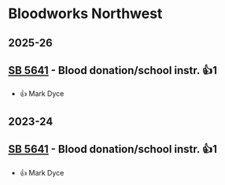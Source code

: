 # Bloodworks Northwest
## 2025-26

## [SB 5641](/bill/2025-26/sb/5641/) - Blood donation/school instr. 👍1  
* 👍 Mark Dyce

## 2023-24

## [SB 5641](/bill/2023-24/sb/5641/) - Blood donation/school instr. 👍1  
* 👍 Mark Dyce
